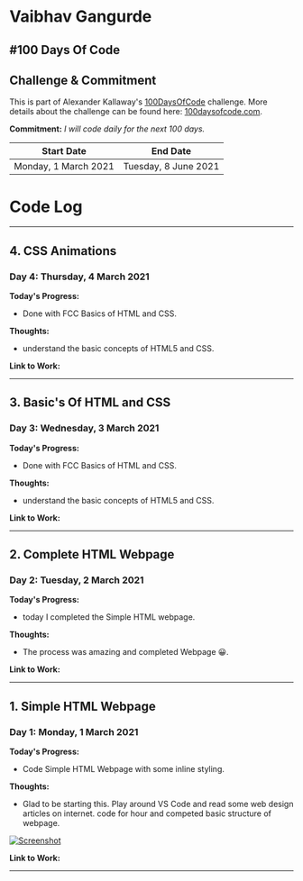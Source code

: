 
# Vaibhav Gangurde 

## #100 Days Of Code


## Challenge & Commitment
This is part of Alexander Kallaway's [100DaysOfCode](https://github.com/Kallaway/100-days-of-code "the official repo") challenge. More details about the challenge can be found here: [100daysofcode.com](http://100daysofcode.com/ "100daysofcode.com").

**Commitment:** *I will code daily for the next 100 days.*


|  Start Date          | End Date             |
| -------------        | ------------         |
| Monday, 1 March 2021 | Tuesday, 8 June 2021 |


# Code Log
---

## 4. CSS Animations 
### Day 4: Thursday, 4 March 2021

**Today's Progress:** 
-  Done with FCC Basics of HTML and CSS.

**Thoughts:** 
- understand the basic concepts of HTML5 and CSS.

**Link to Work:**

---

## 3. Basic's Of HTML and CSS 
### Day 3: Wednesday, 3 March 2021

**Today's Progress:** 
-  Done with FCC Basics of HTML and CSS.

**Thoughts:** 
- understand the basic concepts of HTML5 and CSS.

**Link to Work:**

---

## 2. Complete HTML Webpage
### Day 2: Tuesday, 2 March 2021

**Today's Progress:** 
- today I completed the Simple HTML webpage.

**Thoughts:** 
- The process was amazing and completed Webpage 😀.

**Link to Work:**

---

## 1. Simple HTML Webpage
### Day 1: Monday, 1 March 2021

**Today's Progress:** 
- Code Simple HTML Webpage with some inline styling.

**Thoughts:** 
- Glad to be starting this. Play around VS Code and read some web design articles on internet. code for hour and competed basic structure of webpage.

[![Screenshot](assets/images/sm_css-grid-app3.jpg)](assets/images/full-size/css-grid-app3.png)

**Link to Work:**

---

